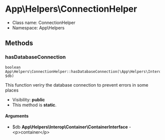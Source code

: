 App\Helpers\ConnectionHelper
===============






* Class name: ConnectionHelper
* Namespace: App\Helpers







Methods
-------


### hasDatabaseConnection

    boolean App\Helpers\ConnectionHelper::hasDatabaseConnection(\App\Helpers\Interop\Container\ContainerInterface $db)

This function veriry the database connection to prevent errors in some places



* Visibility: **public**
* This method is **static**.


#### Arguments
* $db **App\Helpers\Interop\Container\ContainerInterface** - &lt;p&gt;container&lt;/p&gt;


